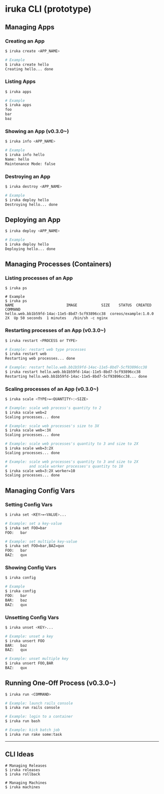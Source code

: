 # iruka CLI (prototype)
## Managing Apps
### Creating an App

```bash
$ iruka create <APP_NAME>

# Example
$ iruka create hello
Creating hello... done
```

### Listing Apps

```bash
$ iruka apps

# Example
$ iruka apps
foo
bar
baz
```

### Showing an App (v0.3.0~)

```bash
$ iruka info <APP_NAME>

# Example
$ iruka info hello
Name: hello
Maintenance Mode: false
```

### Destroying an App

```bash
$ iruka destroy <APP_NAME>

# Example
$ iruka deploy hello
Destroying hello... done
```


## Deploying an App

```bash
$ iruka deploy <APP_NAME>

# Example
$ iruka deploy hello
Deploying hello... done
```


## Managing Processes (Containers)
### Listing processes of an App

```
$ iruka ps

# Example
$ iruka ps
NAME                        IMAGE           SIZE    STATUS  CREATED     COMMAND
hello.web.bb1b59fd-14ac-11e5-8bd7-5cf93896cc38  coreos/example:1.0.0    2X  Up 50 seconds  1 minutes   /bin/sh -c nginx
```

### Restarting processes of an App (v0.3.0~)

```bash
$ iruka restart <PROCESS or TYPE>

# Example: restart web type processes
$ iruka restart web
Restarting web processes... done

# Example: restart hello.web.bb1b59fd-14ac-11e5-8bd7-5cf93896cc38
$ iruka restart hello.web.bb1b59fd-14ac-11e5-8bd7-5cf93896cc38
Restarting hello.web.bb1b59fd-14ac-11e5-8bd7-5cf93896cc38... done
```

### Scaling processes of an App (v0.3.0~)

```bash
$ iruka scale <TYPE>=<QUANTITY>:<SIZE>

# Example: scale web process's quantity to 2
$ iruka scale web=2
Scaling processes... done

# Example: scale web processes's size to 3X
$ iruka scale web=:3X
Scaling processes... done

# Example: scale web processes's quantity to 3 and size to 2X
$ iruka scale web=3:2X
Scaling processes... done

# Example: scale web processes's quantity to 3 and size to 2X
#          and scale worker processes's quantity to 10
$ iruka scale web=3:2X worker=10
Scaling processes... done
```


## Managing Config Vars
### Setting Config Vars

```bash
$ iruka set <KEY>=<VALUE>...

# Example: set a key-value
$ iruka set FOO=bar
FOO:   bar

# Example: set multiple key-value
$ iruka set FOO=bar,BAZ=qux
FOO:   bar
BAZ:   qux
```

### Showing Config Vars

```bash
$ iruka config

# Example
$ iruka config
FOO:   bar
BAR:   baz
BAZ:   qux
```

### Unsetting Config Vars

```bash
$ iruka unset <KEY>...

# Example: unset a key
$ iruka unsert FOO
BAR:   baz
BAZ:   qux

# Example: unset multiple key
$ iruka unsert FOO,BAR
BAZ:   qux
```


## Running One-Off Process (v0.3.0~)

```bash
$ iruka run <COMMAND>

# Example: launch rails console
$ iruka run rails console

# Example: login to a container
$ iruka run bash

# Example: kick batch job
$ iruka run rake some:task
```


---

## CLI Ideas

```
# Managing Releases
$ iruka releases
$ iruka rollback

# Managing Machines
$ iruka machines
```

